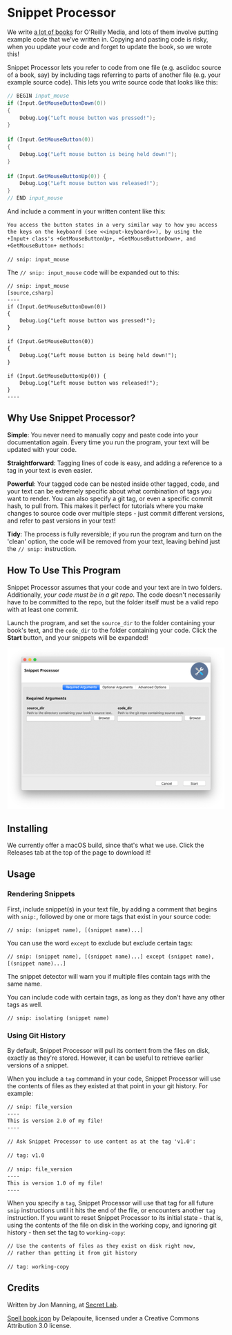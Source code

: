 # Snippet Processor

We write [a lot of books](https://www.secretlab.com.au/books) for O'Reilly Media, and lots of them involve putting example code that we've written in. Copying and pasting code is risky, when you update your code and forget to update the book, so we wrote this!

Snippet Processor lets you refer to code from one file (e.g. asciidoc source of a book, say) by including tags referring to parts of another file (e.g. your example source code). This lets you write source code that looks like this:

```csharp
// BEGIN input_mouse
if (Input.GetMouseButtonDown(0))
{
    Debug.Log("Left mouse button was pressed!");
}

if (Input.GetMouseButton(0))
{
    Debug.Log("Left mouse button is being held down!");
}

if (Input.GetMouseButtonUp(0)) {
    Debug.Log("Left mouse button was released!");
}
// END input_mouse
```

And include a comment in your written content like this:

```asciidoc
You access the button states in a very similar way to how you access the keys on the keyboard (see <<input-keyboard>>), by using the +Input+ class's +GetMouseButtonUp+, +GetMouseButtonDown+, and +GetMouseButton+ methods:

// snip: input_mouse
```

The `// snip: input_mouse` code will be expanded out to this:

```asciidoc
// snip: input_mouse
[source,csharp]
----
if (Input.GetMouseButtonDown(0))
{
    Debug.Log("Left mouse button was pressed!");
}

if (Input.GetMouseButton(0))
{
    Debug.Log("Left mouse button is being held down!");
}

if (Input.GetMouseButtonUp(0)) {
    Debug.Log("Left mouse button was released!");
}
----
```

## Why Use Snippet Processor?

**Simple**: You never need to manually copy and paste code into your documentation again. Every time you run the program, your text will be updated with your code.

**Straightforward**: Tagging lines of code is easy, and adding a reference to a tag in your text is even easier.

**Powerful**: Your tagged code can be nested inside other tagged, code, and your text can be extremely specific about what combination of tags you want to render. You can also specify a git tag, or even a specific commit hash, to pull from. This makes it perfect for tutorials where you make changes to source code over multiple steps - just commit different versions, and refer to past versions in your text!

**Tidy**: The process is fully reversible; if you run the program and turn on the 'clean' option, the code will be removed from your text, leaving behind just the `// snip:` instruction.

## How To Use This Program

Snippet Processor assumes that your code and your text are in two folders. Additionally, _your code must be in a git repo_. The code doesn't necessarily have to be committed to the repo, but the folder itself must be a valid repo with at least one commit.

Launch the program, and set the `source_dir` to the folder containing your book's text, and the `code_dir` to the folder containing your code. Click the **Start** button, and your snippets will be expanded!

![A screenshot of the Snippet Processor.](screenshots/processor.png)

## Installing

We currently offer a macOS build, since that's what we use. Click the Releases tab at the top of the page to download it!

## Usage

### Rendering Snippets

First, include snippet(s) in your text file, by adding a comment that begins with `snip:`, followed by one or more tags that exist in your source code:

```asciidoc
// snip: (snippet name), [(snippet name)...]
```

You can use the word `except` to exclude but exclude certain tags:

```asciidoc
// snip: (snippet name), [(snippet name)...] except (snippet name), [(snippet name)...]
```

The snippet detector will warn you if multiple files contain tags with the same name.

You can include code with certain tags, as long as they don't have any other tags as well.

```asciidoc
// snip: isolating (snippet name)
```

### Using Git History

By default, Snippet Processor will pull its content from the files on disk, exactly as they're stored. However, it can be useful to retrieve earlier versions of a snippet. 

When you include a `tag` command in your code, Snippet Processor will use the contents of files as they existed at that point in your git history. For example:

```asciidoc
// snip: file_version
----
This is version 2.0 of my file!
----

// Ask Snippet Processor to use content as at the tag 'v1.0':

// tag: v1.0

// snip: file_version
----
This is version 1.0 of my file!
----
```

When you specify a `tag`, Snippet Processor will use that tag for all future `snip` instructions until it hits the end of the file, or encounters another `tag` instruction. If you want to reset Snippet Processor to its initial state - that is, using the contents of the file on disk in the working copy, and ignoring git history - then set the tag to `working-copy`:

```asciidoc
// Use the contents of files as they exist on disk right now, 
// rather than getting it from git history

// tag: working-copy
```

## Credits

Written by Jon Manning, at [Secret Lab](https://secretlab.com.au).

[Spell book icon](https://game-icons.net/1x1/delapouite/spell-book.html) by Delapouite, licensed under a Creative Commons Attribution 3.0 license.
